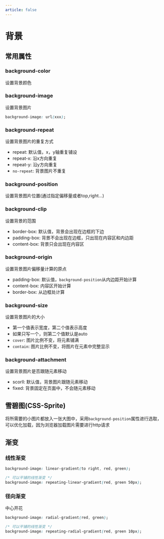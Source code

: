 ```yaml
---
article: false
---
```


# 背景

## 常用属性

### background-color

设置背景颜色

### background-image 

设置背景图片

```css
background-image: url(xxx);
```

### background-repeat

设置背景图片的重复方式

- repeat: 默认值，x，y轴重复铺设
- repeat-x: 沿x方向重复
- repeat-y: 沿y方向重复
- `no-repeat`: 背景图片不重复

### background-position

设置背景图片位置(通过指定偏移量或者top,right...)

### background-clip

设置背景的范围

- border-box: 默认值，背景会出现在边框的下边
- padding-box: 背景不会出现在边框，只出现在内容区和内边距
- content-box: 背景只会出现在内容区

### background-origin

设置背景图片偏移量计算的原点

- padding-box: 默认值，`background-position`从内边距开始计算
- content-box: 内容区开始计算
- border-box: 从边框处计算

### background-size

设置背景图片的大小

- 第一个值表示宽度，第二个值表示高度
- 如果只写一个，则第二个值默认是auto
- `cover`: 图片比例不变，将元素铺满
- `contain`: 图片比例不变，将图片在元素中完整显示

### background-attachment

设置背景图片是否跟随元素移动

- scorll: 默认值，背景图片跟随元素移动
- fixed: 背景固定在页面中，不会随元素移动

## 雪碧图(CSS-Sprite)

将所需要的小图片都放入一张大图中，采用`background-position`属性进行选取，可以优化加载，因为浏览器加载图片需要进行http请求

## 渐变

### 线性渐变

```css
background-image: linear-gradient(to right, red, green);

/* 可以平铺的线性渐变 */
background-image: repeating-linear-gradient(red, green 50px);
```

### 径向渐变

中心开花

```css
background-image: radial-gradient(red, green);

/* 可以平铺的线性渐变 */
background-image: repeating-radial-gradient(red, green 10px);
```